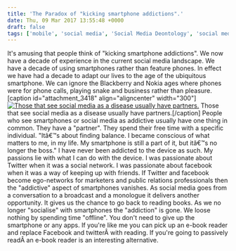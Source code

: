 ```yaml
---
title: 'The Paradox of "kicking smartphone addictions".'
date: Thu, 09 Mar 2017 13:55:48 +0000
draft: false
tags: ['mobile', 'social media', 'Social Media Deontology', 'social media living room']
---
```


It's amusing that people think of "kicking smartphone addictions". We now have a decade of experience in the current social media landscape. We have a decade of using smartphones rather than feature phones. In effect we have had a decade to adapt our lives to the age of the ubiquitous smartphone. We can ignore the Blackberry and Nokia ages where phones were for phone calls, playing snake and business rather than pleasure. \[caption id="attachment\_3418" align="aligncenter" width="300"\][![Those that see social media as a disease usually have partners. ](http://www.main-vision.com/richard/blog/wp-content/uploads/2017/03/Screen-Shot-2017-03-09-at-14.28.20-300x98.png)](http://www.main-vision.com/richard/blog/wp-content/uploads/2017/03/Screen-Shot-2017-03-09-at-14.28.20.png) Those that see social media as a disease usually have partners.\[/caption\] People who see smartphones or social media as addictive usually have one thing in common. They have a "partner". They spend their free time with a specific individual. "Itâ€™s about finding balance. I became conscious of what matters to me, in my life. My smartphone is still a part of it, but itâ€™s no longer the boss." I have never been addicted to the device as such. My passions lie with what I can do with the device. I was passionate about Twitter when it was a social network. I was passionate about facebook when it was a way of keeping up with friends. If Twitter and facebook become ego-networks for marketers and public relations professionals then the "addictive" aspect of smartphones vanishes. As social media goes from a conversation to a broadcast and a monologue it delivers another opportunity. It gives us the chance to go back to reading books. As we no longer "socialise" with smartphones the "addiction" is gone. We loose nothing by spending time "offline". You don't need to give up the smartphone or any apps. If you're like me you can pick up an e-book reader and replace Facebook and twitterÂ with reading. If you're going to passively readÂ an e-book reader is an interesting alternative.